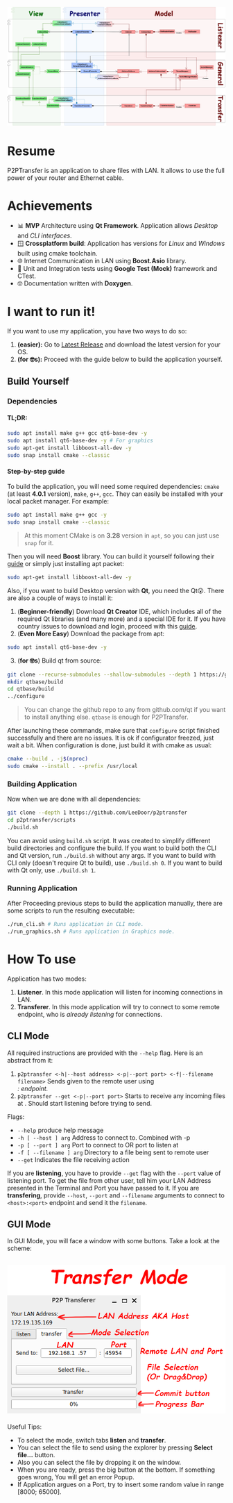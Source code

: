 ![placeholder](img/p2ptransfer.png)
# Resume
P2PTransfer is an application to share files with LAN. It allows to use the full power of your router and Ethernet cable.
# Achievements
* 📊 **MVP** Architecture using **Qt Framework**. Application allows *Desktop* and *CLI interfaces*.
* 🪟 **Crossplatform build**: Application has versions for *Linux* and *Windows* built using cmake toolchain.
* 🌐 Internet Communication in LAN using **Boost.Asio** library.
* 🧪 Unit and Integration tests using **Google Test (Mock)** framework and CTest.
* 🤓 Documentation written with **Doxygen**.

# I want to run it!
If you want to use my application, you have two ways to do so:
1. **(easier):** Go to [Latest Release](https://github.com/LeeDoor/p2ptransfer/releases/) and download the latest version for your OS.
2. **(for 🤓s):** Proceed with the guide below to build the application yourself.

## Build Yourself
### Dependencies
#### **TL;DR**:
```bash
sudo apt install make g++ gcc qt6-base-dev -y
sudo apt install qt6-base-dev -y # For graphics
sudo apt-get install libboost-all-dev -y
sudo snap install cmake --classic
```
#### Step-by-step guide
To build the application, you will need some required dependencies: `cmake` (at least **4.0.1** version), `make`, `g++`, `gcc`. They can easily be installed with your local packet manager. For example:
```bash
sudo apt install make g++ gcc -y
sudo snap install cmake --classic
```
> At this moment CMake is on **3.28** version in `apt`, so you can just use `snap` for it.

Then you will need **Boost** library. You can build it yourself following their [guide](https://www.boost.org/doc/libs/1_88_0/more/getting_started/unix-variants.html) or simply just installing apt packet:
```bash
sudo apt-get install libboost-all-dev -y
```
Also, if you want to build Desktop version with **Qt**, you need the Qt😮. There are also a couple of ways to install it:
1. (**Beginner-friendly**) Download **Qt Creator** IDE, which includes all of the required Qt libraries (and many more) and a special IDE for it. If you have country issues to download and login, proceed with this [guide](https://vc.ru/dev/1125830-kak-ustanovit-qt-qt5-qt6-v-rossii-cherez-onlain-installyator-pri-blokirovke-ip-adresov).
2. (**Even More Easy**) Download the package from apt:
```bash
sudo apt install qt6-base-dev -y
```
3. (**for 🤓s**) Build qt from source:
```bash
git clone --recurse-submodules --shallow-submodules --depth 1 https://github.com/qt/qtbase
mkdir qtbase/build
cd qtbase/build
../configure
```
> You can change the github repo to any from github.com/qt if you want to install anything else. `qtbase` is enough for P2PTransfer.

After launching these commands, make sure that `configure` script finished successfully and there are no issues. It is ok if configurator freezed, just wait a bit.
When configuration is done, just build it with cmake as usual:
```bash
cmake --build . -j$(nproc)
sudo cmake --install . --prefix /usr/local
```
### Building Application
Now when we are done with all dependencies:
```bash
git clone --depth 1 https://github.com/LeeDoor/p2ptransfer
cd p2ptransfer/scripts
./build.sh
```
You can avoid using `build.sh` script. It was created to simplify different build directories and configure the build.
If you want to build both the CLI and Qt version, run `./build.sh` without any args.
If you want to build with CLI only (doesn't require Qt to build), use `./build.sh 0`.
If you want to build with Qt only, use `./build.sh 1`.
### Running Application
After Proceeding previous steps to build the application manually, there are some scripts to run the resulting executable:
```bash
./run_cli.sh # Runs application in CLI mode.
./run_graphics.sh # Runs application in Graphics mode.
```
# How To use
Application has two modes: 
1. **Listener**. In this mode application will listen for incoming connections in LAN.
2. **Transferer**. In this mode application will try to connect to some remote endpoint, who is *already listening* for connections.
## CLI Mode
All required instructions are provided with the `--help` flag. Here is an abstract from it:


1. `p2ptransfer <-h|--host address> <-p|--port port> <-f|--filename filename>`
Sends given <filename> to the remote user using <address>:<port> endpoint.
2. `p2ptransfer --get <-p|--port port>`
Starts to receive any incoming files at <port>. Should start listening before trying to send.

Flags:
  * `--help`                produce help message
  * `-h [ --host ] arg`     Address to connect to. Combined with -p <port>
  * `-p [ --port ] arg`     Port to connect to OR port to listen at
  * `-f [ --filename ] arg` Directory to a file being sent to remote user
  * `--get`                 Indicates the file receiving action

If you are **listening**, you have to provide `--get` flag with the `--port` value of listening port. To get the file from other user, tell him your LAN Address presented in the Terminal and Port you have passed to it.
If you are **transfering**, provide `--host`, `--port` and `--filename` arguments to connect to `<host>:<port>` endpoint and send it the `filename`.
## GUI Mode
In GUI Mode, you will face a window with some buttons. Take a look at the scheme:

![placeholder](img/transfer_mode.png)
---
Useful Tips:
* To select the mode, switch tabs **listen** and **transfer**.
* You can select the file to send using the explorer by pressing **Select file...** button.
* Also you can select the file by dropping it on the window.
* When you are ready, press the big button at the bottom. If something goes wrong, You will get an error Popup.
* If Application argues on a Port, try to insert some random value in range [8000; 65000]. 

